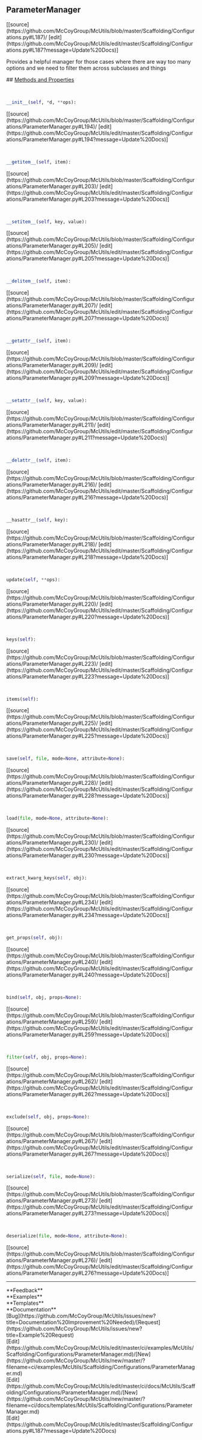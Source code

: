 ## <a id="McUtils.Scaffolding.Configurations.ParameterManager">ParameterManager</a> 

<div class="docs-source-link" markdown="1">
[[source](https://github.com/McCoyGroup/McUtils/blob/master/Scaffolding/Configurations.py#L187)/
[edit](https://github.com/McCoyGroup/McUtils/edit/master/Scaffolding/Configurations.py#L187?message=Update%20Docs)]
</div>

Provides a helpful manager for those cases where
there are way too many options and we need to filter
them across subclasses and things







<div class="collapsible-section">
 <div class="collapsible-section collapsible-section-header" markdown="1">
## <a class="collapse-link" data-toggle="collapse" href="#methods" markdown="1"> Methods and Properties</a> <a class="float-right" data-toggle="collapse" href="#methods"><i class="fa fa-chevron-down"></i></a>
 </div>
 <div class="collapsible-section collapsible-section-body collapse show" id="methods" markdown="1">
 
<a id="McUtils.Scaffolding.Configurations.ParameterManager.__init__" class="docs-object-method">&nbsp;</a> 
```python
__init__(self, *d, **ops): 
```
<div class="docs-source-link" markdown="1">
[[source](https://github.com/McCoyGroup/McUtils/blob/master/Scaffolding/Configurations/ParameterManager.py#L194)/
[edit](https://github.com/McCoyGroup/McUtils/edit/master/Scaffolding/Configurations/ParameterManager.py#L194?message=Update%20Docs)]
</div>


<a id="McUtils.Scaffolding.Configurations.ParameterManager.__getitem__" class="docs-object-method">&nbsp;</a> 
```python
__getitem__(self, item): 
```
<div class="docs-source-link" markdown="1">
[[source](https://github.com/McCoyGroup/McUtils/blob/master/Scaffolding/Configurations/ParameterManager.py#L203)/
[edit](https://github.com/McCoyGroup/McUtils/edit/master/Scaffolding/Configurations/ParameterManager.py#L203?message=Update%20Docs)]
</div>


<a id="McUtils.Scaffolding.Configurations.ParameterManager.__setitem__" class="docs-object-method">&nbsp;</a> 
```python
__setitem__(self, key, value): 
```
<div class="docs-source-link" markdown="1">
[[source](https://github.com/McCoyGroup/McUtils/blob/master/Scaffolding/Configurations/ParameterManager.py#L205)/
[edit](https://github.com/McCoyGroup/McUtils/edit/master/Scaffolding/Configurations/ParameterManager.py#L205?message=Update%20Docs)]
</div>


<a id="McUtils.Scaffolding.Configurations.ParameterManager.__delitem__" class="docs-object-method">&nbsp;</a> 
```python
__delitem__(self, item): 
```
<div class="docs-source-link" markdown="1">
[[source](https://github.com/McCoyGroup/McUtils/blob/master/Scaffolding/Configurations/ParameterManager.py#L207)/
[edit](https://github.com/McCoyGroup/McUtils/edit/master/Scaffolding/Configurations/ParameterManager.py#L207?message=Update%20Docs)]
</div>


<a id="McUtils.Scaffolding.Configurations.ParameterManager.__getattr__" class="docs-object-method">&nbsp;</a> 
```python
__getattr__(self, item): 
```
<div class="docs-source-link" markdown="1">
[[source](https://github.com/McCoyGroup/McUtils/blob/master/Scaffolding/Configurations/ParameterManager.py#L209)/
[edit](https://github.com/McCoyGroup/McUtils/edit/master/Scaffolding/Configurations/ParameterManager.py#L209?message=Update%20Docs)]
</div>


<a id="McUtils.Scaffolding.Configurations.ParameterManager.__setattr__" class="docs-object-method">&nbsp;</a> 
```python
__setattr__(self, key, value): 
```
<div class="docs-source-link" markdown="1">
[[source](https://github.com/McCoyGroup/McUtils/blob/master/Scaffolding/Configurations/ParameterManager.py#L211)/
[edit](https://github.com/McCoyGroup/McUtils/edit/master/Scaffolding/Configurations/ParameterManager.py#L211?message=Update%20Docs)]
</div>


<a id="McUtils.Scaffolding.Configurations.ParameterManager.__delattr__" class="docs-object-method">&nbsp;</a> 
```python
__delattr__(self, item): 
```
<div class="docs-source-link" markdown="1">
[[source](https://github.com/McCoyGroup/McUtils/blob/master/Scaffolding/Configurations/ParameterManager.py#L216)/
[edit](https://github.com/McCoyGroup/McUtils/edit/master/Scaffolding/Configurations/ParameterManager.py#L216?message=Update%20Docs)]
</div>


<a id="McUtils.Scaffolding.Configurations.ParameterManager.__hasattr__" class="docs-object-method">&nbsp;</a> 
```python
__hasattr__(self, key): 
```
<div class="docs-source-link" markdown="1">
[[source](https://github.com/McCoyGroup/McUtils/blob/master/Scaffolding/Configurations/ParameterManager.py#L218)/
[edit](https://github.com/McCoyGroup/McUtils/edit/master/Scaffolding/Configurations/ParameterManager.py#L218?message=Update%20Docs)]
</div>


<a id="McUtils.Scaffolding.Configurations.ParameterManager.update" class="docs-object-method">&nbsp;</a> 
```python
update(self, **ops): 
```
<div class="docs-source-link" markdown="1">
[[source](https://github.com/McCoyGroup/McUtils/blob/master/Scaffolding/Configurations/ParameterManager.py#L220)/
[edit](https://github.com/McCoyGroup/McUtils/edit/master/Scaffolding/Configurations/ParameterManager.py#L220?message=Update%20Docs)]
</div>


<a id="McUtils.Scaffolding.Configurations.ParameterManager.keys" class="docs-object-method">&nbsp;</a> 
```python
keys(self): 
```
<div class="docs-source-link" markdown="1">
[[source](https://github.com/McCoyGroup/McUtils/blob/master/Scaffolding/Configurations/ParameterManager.py#L223)/
[edit](https://github.com/McCoyGroup/McUtils/edit/master/Scaffolding/Configurations/ParameterManager.py#L223?message=Update%20Docs)]
</div>


<a id="McUtils.Scaffolding.Configurations.ParameterManager.items" class="docs-object-method">&nbsp;</a> 
```python
items(self): 
```
<div class="docs-source-link" markdown="1">
[[source](https://github.com/McCoyGroup/McUtils/blob/master/Scaffolding/Configurations/ParameterManager.py#L225)/
[edit](https://github.com/McCoyGroup/McUtils/edit/master/Scaffolding/Configurations/ParameterManager.py#L225?message=Update%20Docs)]
</div>


<a id="McUtils.Scaffolding.Configurations.ParameterManager.save" class="docs-object-method">&nbsp;</a> 
```python
save(self, file, mode=None, attribute=None): 
```
<div class="docs-source-link" markdown="1">
[[source](https://github.com/McCoyGroup/McUtils/blob/master/Scaffolding/Configurations/ParameterManager.py#L228)/
[edit](https://github.com/McCoyGroup/McUtils/edit/master/Scaffolding/Configurations/ParameterManager.py#L228?message=Update%20Docs)]
</div>


<a id="McUtils.Scaffolding.Configurations.ParameterManager.load" class="docs-object-method">&nbsp;</a> 
```python
load(file, mode=None, attribute=None): 
```
<div class="docs-source-link" markdown="1">
[[source](https://github.com/McCoyGroup/McUtils/blob/master/Scaffolding/Configurations/ParameterManager.py#L230)/
[edit](https://github.com/McCoyGroup/McUtils/edit/master/Scaffolding/Configurations/ParameterManager.py#L230?message=Update%20Docs)]
</div>


<a id="McUtils.Scaffolding.Configurations.ParameterManager.extract_kwarg_keys" class="docs-object-method">&nbsp;</a> 
```python
extract_kwarg_keys(self, obj): 
```
<div class="docs-source-link" markdown="1">
[[source](https://github.com/McCoyGroup/McUtils/blob/master/Scaffolding/Configurations/ParameterManager.py#L234)/
[edit](https://github.com/McCoyGroup/McUtils/edit/master/Scaffolding/Configurations/ParameterManager.py#L234?message=Update%20Docs)]
</div>


<a id="McUtils.Scaffolding.Configurations.ParameterManager.get_props" class="docs-object-method">&nbsp;</a> 
```python
get_props(self, obj): 
```
<div class="docs-source-link" markdown="1">
[[source](https://github.com/McCoyGroup/McUtils/blob/master/Scaffolding/Configurations/ParameterManager.py#L240)/
[edit](https://github.com/McCoyGroup/McUtils/edit/master/Scaffolding/Configurations/ParameterManager.py#L240?message=Update%20Docs)]
</div>


<a id="McUtils.Scaffolding.Configurations.ParameterManager.bind" class="docs-object-method">&nbsp;</a> 
```python
bind(self, obj, props=None): 
```
<div class="docs-source-link" markdown="1">
[[source](https://github.com/McCoyGroup/McUtils/blob/master/Scaffolding/Configurations/ParameterManager.py#L259)/
[edit](https://github.com/McCoyGroup/McUtils/edit/master/Scaffolding/Configurations/ParameterManager.py#L259?message=Update%20Docs)]
</div>


<a id="McUtils.Scaffolding.Configurations.ParameterManager.filter" class="docs-object-method">&nbsp;</a> 
```python
filter(self, obj, props=None): 
```
<div class="docs-source-link" markdown="1">
[[source](https://github.com/McCoyGroup/McUtils/blob/master/Scaffolding/Configurations/ParameterManager.py#L262)/
[edit](https://github.com/McCoyGroup/McUtils/edit/master/Scaffolding/Configurations/ParameterManager.py#L262?message=Update%20Docs)]
</div>


<a id="McUtils.Scaffolding.Configurations.ParameterManager.exclude" class="docs-object-method">&nbsp;</a> 
```python
exclude(self, obj, props=None): 
```
<div class="docs-source-link" markdown="1">
[[source](https://github.com/McCoyGroup/McUtils/blob/master/Scaffolding/Configurations/ParameterManager.py#L267)/
[edit](https://github.com/McCoyGroup/McUtils/edit/master/Scaffolding/Configurations/ParameterManager.py#L267?message=Update%20Docs)]
</div>


<a id="McUtils.Scaffolding.Configurations.ParameterManager.serialize" class="docs-object-method">&nbsp;</a> 
```python
serialize(self, file, mode=None): 
```
<div class="docs-source-link" markdown="1">
[[source](https://github.com/McCoyGroup/McUtils/blob/master/Scaffolding/Configurations/ParameterManager.py#L273)/
[edit](https://github.com/McCoyGroup/McUtils/edit/master/Scaffolding/Configurations/ParameterManager.py#L273?message=Update%20Docs)]
</div>


<a id="McUtils.Scaffolding.Configurations.ParameterManager.deserialize" class="docs-object-method">&nbsp;</a> 
```python
deserialize(file, mode=None, attribute=None): 
```
<div class="docs-source-link" markdown="1">
[[source](https://github.com/McCoyGroup/McUtils/blob/master/Scaffolding/Configurations/ParameterManager.py#L276)/
[edit](https://github.com/McCoyGroup/McUtils/edit/master/Scaffolding/Configurations/ParameterManager.py#L276?message=Update%20Docs)]
</div>
 </div>
</div>












---


<div markdown="1" class="text-secondary">
<div class="container">
  <div class="row">
   <div class="col" markdown="1">
**Feedback**   
</div>
   <div class="col" markdown="1">
**Examples**   
</div>
   <div class="col" markdown="1">
**Templates**   
</div>
   <div class="col" markdown="1">
**Documentation**   
</div>
   <div class="col" markdown="1">
   
</div>
   <div class="col" markdown="1">
   
</div>
   <div class="col" markdown="1">
   
</div>
</div>
  <div class="row">
   <div class="col" markdown="1">
[Bug](https://github.com/McCoyGroup/McUtils/issues/new?title=Documentation%20Improvement%20Needed)/[Request](https://github.com/McCoyGroup/McUtils/issues/new?title=Example%20Request)   
</div>
   <div class="col" markdown="1">
[Edit](https://github.com/McCoyGroup/McUtils/edit/master/ci/examples/McUtils/Scaffolding/Configurations/ParameterManager.md)/[New](https://github.com/McCoyGroup/McUtils/new/master/?filename=ci/examples/McUtils/Scaffolding/Configurations/ParameterManager.md)   
</div>
   <div class="col" markdown="1">
[Edit](https://github.com/McCoyGroup/McUtils/edit/master/ci/docs/McUtils/Scaffolding/Configurations/ParameterManager.md)/[New](https://github.com/McCoyGroup/McUtils/new/master/?filename=ci/docs/templates/McUtils/Scaffolding/Configurations/ParameterManager.md)   
</div>
   <div class="col" markdown="1">
[Edit](https://github.com/McCoyGroup/McUtils/edit/master/Scaffolding/Configurations.py#L187?message=Update%20Docs)   
</div>
   <div class="col" markdown="1">
   
</div>
   <div class="col" markdown="1">
   
</div>
   <div class="col" markdown="1">
   
</div>
</div>
</div>
</div>